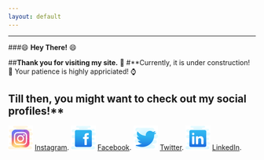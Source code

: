 ```yaml
---
layout: default
---
```


---

###😄 **Hey There!** 😄

##**Thank you for visiting my site.** 👏
#**Currently, it is under construction! 🚧
Your patience is highly appriciated! ⌚

Till then, you might want to check out my social profiles!**
---
![Instagram](./icons/icons8-instagram-50.png)
[Instagram](https://instagram.com/teekamsuthar).
![Facebook](./icons/icons8-facebook-old-50.png)
[Facebook](https://www.facebook.com/teekam.suthar.79).
![Twitter](./icons/icons8-twitter-50.png)
[Twitter](https://twitter.com/Teekam_Suthar).
![LinkedIn](./icons/icons8-linkedin-50.png)
[LinkedIn](https://www.linkedin.com/in/teekam-suthar-59730b171/).
